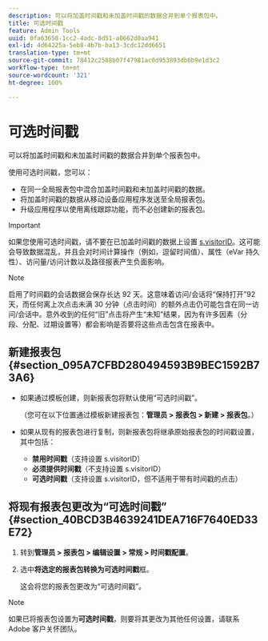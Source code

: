 ```yaml
---
description: 可以将加盖时间戳和未加盖时间戳的数据合并到单个报表包中。
title: 可选时间戳
feature: Admin Tools
uuid: 0fa63658-1cc2-4adc-8d51-a0662d0aa941
exl-id: 4d64225a-5eb8-4b7b-ba13-3cdc12dd6651
translation-type: tm+mt
source-git-commit: 78412c2588b07f47981ac0d953893db6b9e1d3c2
workflow-type: tm+mt
source-wordcount: '321'
ht-degree: 100%

---
```


# 可选时间戳

可以将加盖时间戳和未加盖时间戳的数据合并到单个报表包中。

使用可选时间戳，您可以：

* 在同一全局报表包中混合加盖时间戳和未加盖时间戳的数据。
* 将加盖时间戳的数据从移动设备应用程序发送至全局报表包。
* 升级应用程序以使用离线跟踪功能，而不必创建新的报表包。

>[!IMPORTANT]
>
>如果您使用可选时间戳，请不要在已加盖时间戳的数据上设置 [s.visitorID](/help/implement/vars/config-vars/visitorid.md)。这可能会导致数据混乱，并且会对时间计算操作（例如，逗留时间值）、属性（eVar 持久性）、访问量/访问计数以及路径报表产生负面影响。

>[!NOTE]
>
>启用了时间戳的会话数据会保存长达 92 天。这意味着访问/会话将“保持打开”92 天，而任何离上次点击未满 30 分钟（点击时间）的额外点击仍可能包含在同一访问/会话中。意外收到的任何“旧”点击将产生“未知”结果，因为有许多因素（分段、分配、过期设置等）都会影响是否要将这些点击包含在报表中。

## 新建报表包 {#section_095A7CFBD280494593B9BEC1592B73A6}

* 如果通过模板创建，则新报表包将默认使用“可选时间戳”。

   （您可在以下位置通过模板新建报表包：**管理员 > 报表包 > 新建 > 报表包**。）
* 如果从现有的报表包进行复制，则新报表包将继承原始报表包的时间戳设置，其中包括：

   * **禁用时间戳**（支持设置 s.visitorID）
   * **必须提供时间戳**（不支持设置 s.visitorID）
   * **可选时间戳**（支持设置 s.visitorID，但不适用于带有时间戳的点击）

## 将现有报表包更改为“可选时间戳”  {#section_40BCD3B4639241DEA716F7640ED33E72}

1. 转到&#x200B;**管理员 > 报表包 > 编辑设置 > 常规 > 时间戳配置**。
1. 选中&#x200B;**将选定的报表包转换为可选时间戳**&#x200B;框。

   这会将您的报表包更改为“可选时间戳”。

>[!NOTE]
>
>如果已将报表包设置为&#x200B;**可选时间戳**，则要将其更改为其他任何设置，请联系 Adobe 客户关怀团队。
